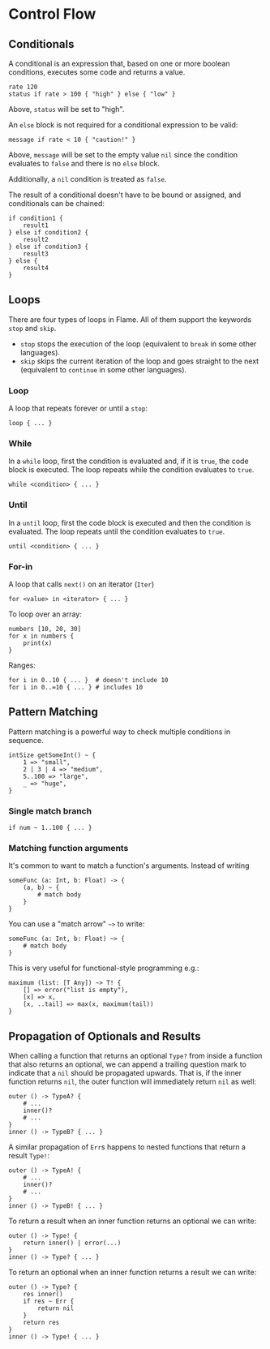 # Control Flow

## Conditionals

A conditional is an expression that, based on one or more boolean conditions, executes some code and returns a value.

```flame
rate 120
status if rate > 100 { "high" } else { "low" }
```

Above, `status` will be set to "high".

An `else` block is not required for a conditional expression to be valid:

```flame
message if rate < 10 { "caution!" }
```

Above, `message` will be set to the empty value `nil` since the condition evaluates to `false` and there is no `else` block.

Additionally, a `nil` condition is treated as `false`.

The result of a conditional doesn't have to be bound or assigned, and conditionals can be chained:

```flame
if condition1 {
    result1
} else if condition2 {
    result2
} else if condition3 {
    result3
} else {
    result4
}
```

## Loops

There are four types of loops in Flame.
All of them support the keywords `stop` and `skip`.

* `stop` stops the execution of the loop (equivalent to `break` in some other languages).
* `skip` skips the current iteration of the loop and goes straight to the next (equivalent to `continue` in some other languages).

### Loop

A loop that repeats forever or until a `stop`:

```flame
loop { ... }
```

### While

In a `while` loop, first the condition is evaluated and, if it is `true`, the code block is executed.
The loop repeats while the condition evaluates to `true`.

```flame
while <condition> { ... }
```

### Until

In a `until` loop, first the code block is executed and then the condition is evaluated.
The loop repeats until the condition evaluates to `true`.

```flame
until <condition> { ... }
```

### For-in

A loop that calls `next()` on an iterator (`Iter`)

```flame
for <value> in <iterator> { ... }
```

To loop over an array:

```flame
numbers [10, 20, 30]
for x in numbers {
    print(x)
}
```

Ranges:

```
for i in 0..10 { ... }  # doesn't include 10
for i in 0..=10 { ... } # includes 10
```

## Pattern Matching

Pattern matching is a powerful way to check multiple conditions in sequence.

```flame
intSize getSomeInt() ~ {
    1 => "small",
    2 | 3 | 4 => "medium",
    5..100 => "large",
    _ => "huge",
}
```

### Single match branch

```flame
if num ~ 1..100 { ... }
```

### Matching function arguments

It's common to want to match a function's arguments. Instead of writing

```flame
someFunc (a: Int, b: Float) -> {
    (a, b) ~ {
        # match body
    }
}
```

You can use a "match arrow" `~>` to write:

```flame
someFunc (a: Int, b: Float) ~> {
    # match body
}
```

This is very useful for functional-style programming e.g.:

```flame
maximum (list: [T Any]) ~> T! {
    [] => error("list is empty"),
    [x] => x,
    [x, ..tail] => max(x, maximum(tail))
}
```

## Propagation of Optionals and Results

When calling a function that returns an optional `Type?` from inside a function that also returns an optional, we can append a trailing question mark to indicate that a `nil` should be propagated upwards. That is, if the inner function returns `nil`, the outer function will immediately return `nil` as well:

```flame
outer () -> TypeA? {
    # ...
    inner()?
    # ...
}
inner () -> TypeB? { ... }
```

A similar propagation of `Err`s happens to nested functions that return a result `Type!`:

```flame
outer () -> TypeA! {
    # ...
    inner()?
    # ...
}
inner () -> TypeB! { ... }
```

To return a result when an inner function returns an optional we can write:

```flame
outer () -> Type! {
    return inner() | error(...)
}
inner () -> Type? { ... }
```

To return an optional when an inner function returns a result we can write:

```flame
outer () -> Type? {
    res inner()
    if res ~ Err {
        return nil
    }
    return res
}
inner () -> Type! { ... }
```

